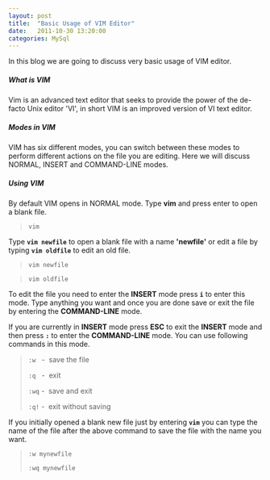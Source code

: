 ```yaml
---
layout: post
title:  "Basic Usage of VIM Editor"
date:   2011-10-30 13:20:00
categories: MySql
---
```


In this blog we are going to discuss very basic usage of VIM editor.

##### **What is VIM**

Vim is an advanced text editor that seeks to provide the power of the de-facto Unix editor 'VI', in short VIM is an improved version of VI text editor.

##### **Modes in VIM**

VIM has six different modes, you can switch between these modes to perform different actions on the file you are editing. Here we will discuss NORMAL, INSERT and COMMAND-LINE modes.

##### **Using VIM**

By default VIM opens in NORMAL mode. Type **vim** and press enter to open a blank file.
> `vim`

Type **`vim newfile`** to open a blank file with a name **'newfile'** or edit a file by typing **`vim oldfile`** to edit an old file.
> `vim newfile`

> `vim oldfile`

To edit the file you need to enter the **INSERT** mode press **`i`** to enter this mode. Type anything you want and once you are done save or exit the file by entering the **COMMAND-LINE** mode.

If you are currently in **INSERT** mode press **ESC** to exit the **INSERT** mode and then press **`:`** to enter the **COMMAND-LINE** mode. You can use following commands in this mode.

> `:w`   -  save the file
> 
> `:q`   -  exit
> 
> `:wq` -  save and exit
> 
> `:q!` -  exit without saving

If you initially opened a blank new file just by entering **`vim`** you can type the name of the file after the above command to save the file with the name you want.

> `:w mynewfile`
> 
> `:wq mynewfile`